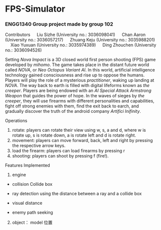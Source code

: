 # FPS-Simulator
### ENGG1340 Group project made by group 102

Contributors
&emsp; Liu Sizhe (University no.: 3036098041)
&emsp; Chan Aaron (University no.: 3036057217)
&emsp; Zhuang Keju (University no.: 3035988201)
&emsp; Xiao Yuxuan (University no.: 3035974389)
&emsp; Ding Zhouchen (University no.: 3036094526)

Setting
*Nova Impact* is a 3D closed world first person shooting (FPS) game developed by *mihomo*. The game takes place in the distant future world called *NOVA*, or *Neo Octopus Variant AI*. In this world, artificial intelligence technology gained consciousness and rise up to oppose the humans. Players will play the role of a mysterious *practitioner*, waking up landing at *NOVA*. The way back to earth is filled with digital lifeforms known as *the creeper*. Players are being endowed with an *AI Special Attack Armstrong Weapon* that guides the power of hope. In the waves of sieges by *the creeper*, they will use firearms with different personalities and capabilities, fight off strong enemies with them, find the exit back to earch, and gradually discover the truth of the android company *Artifici Inifinity*.


Operations
1. rotate: players can rotate their view using w, s, a and d, where w is rotate up, s is rotate down, a is rotate left and d is rotate right.
2. movement: players can move forward, back, left and right by pressing the respective arrow keys.
3. load the firearm: players can load firearms by pressing r
4. shooting: players can shoot by pressing f (fire!).


Features Implemented
1. engine
* collision
  Collide box
* ray detection
  using the distance between a ray and a collide box
* visual distance

* enemy path seeking


2. object：
  model
  位置

